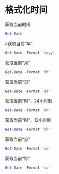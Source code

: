 # 格式化时间

获取当前时间

```powershell
Get-Date
```

\#获取当前“年”

```powershell
Get-Date -Format 'yyyy'
```

获取当前“月”

```powershell
Get-Date -Format 'MM' 
```

获取当前“日”

```powershell
Get-Date -Format 'dd'
```

获取当前“时”，24小时制

```powershell
Get-Date -Format 'HH'
```

获取当前“时”，12小时制

```powershell
Get-Date -Format 'hh'
```

获取当前“分”

```powershell
Get-Date -Format 'mm'
```

获取当前“秒”

```powershell
Get-Date -Format 'ss'
```
